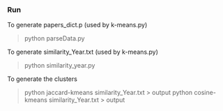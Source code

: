 ### Run ###

To generate papers_dict.p (used by k-means.py)

> python parseData.py

To generate similarity_Year.txt (used by k-means.py)

> python similarity_year.py

To generate the clusters

> python jaccard-kmeans similarity_Year.txt > output
> python cosine-kmeans similarity_Year.txt > output 

